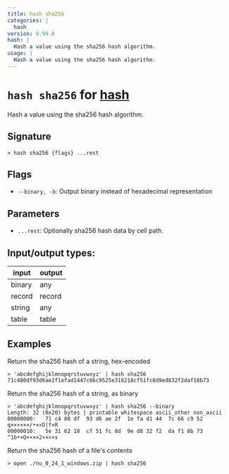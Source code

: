 ```yaml
---
title: hash sha256
categories: |
  hash
version: 0.99.0
hash: |
  Hash a value using the sha256 hash algorithm.
usage: |
  Hash a value using the sha256 hash algorithm.
---
```

<!-- This file is automatically generated. Please edit the command in https://github.com/nushell/nushell instead. -->

# `hash sha256` for [hash](/commands/categories/hash.md)

<div class='command-title'>Hash a value using the sha256 hash algorithm.</div>

## Signature

```> hash sha256 {flags} ...rest```

## Flags

 -  `--binary, -b`: Output binary instead of hexadecimal representation

## Parameters

 -  `...rest`: Optionally sha256 hash data by cell path.


## Input/output types:

| input  | output |
| ------ | ------ |
| binary | any    |
| record | record |
| string | any    |
| table  | table  |
## Examples

Return the sha256 hash of a string, hex-encoded
```nu
> 'abcdefghijklmnopqrstuvwxyz' | hash sha256
71c480df93d6ae2f1efad1447c66c9525e316218cf51fc8d9ed832f2daf18b73
```

Return the sha256 hash of a string, as binary
```nu
> 'abcdefghijklmnopqrstuvwxyz' | hash sha256 --binary
Length: 32 (0x20) bytes | printable whitespace ascii_other non_ascii
00000000:   71 c4 80 df  93 d6 ae 2f  1e fa d1 44  7c 66 c9 52   q××××××/•××D|f×R
00000010:   5e 31 62 18  cf 51 fc 8d  9e d8 32 f2  da f1 8b 73   ^1b•×Q××××2××××s

```

Return the sha256 hash of a file's contents
```nu
> open ./nu_0_24_1_windows.zip | hash sha256

```
